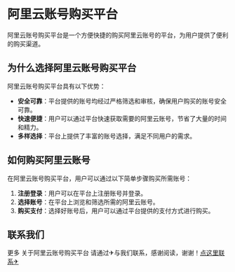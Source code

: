 # 阿里云账号购买平台

阿里云账号购买平台是一个方便快捷的购买阿里云账号的平台，为用户提供了便利的购买渠道。

## 为什么选择阿里云账号购买平台

阿里云账号购买平台具有以下优势：

- **安全可靠**：平台提供的账号均经过严格筛选和审核，确保用户购买的账号安全可靠。
- **快速便捷**：用户可以通过平台快速获取需要的阿里云账号，节省了大量的时间和精力。
- **多样选择**：平台上提供了丰富的账号选择，满足不同用户的需求。

## 如何购买阿里云账号

在阿里云账号购买平台，用户可以通过以下简单步骤购买所需账号：

1. **注册登录**：用户可以在平台上注册账号并登录。
2. **选择账号**：在平台上浏览和筛选所需的阿里云账号。
3. **购买支付**：选择好账号后，用户可以通过平台提供的支付方式进行购买。

## 联系我们

更多 关于阿里云账号购买平台 请通过✈与我们联系，感谢阅读，谢谢！[点这里联系✈](https://www.k02.cc)